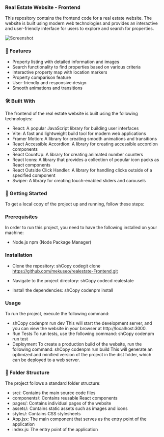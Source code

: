 ### Real Estate Website - Frontend

This repository contains the frontend code for a real estate website. The website is built using modern web technologies and provides an interactive and user-friendly interface for users to explore and search for properties.

![Screenshot](./screenshot.png)

### 🌟 Features
- Property listing with detailed information and images
- Search functionality to find properties based on various criteria
- Interactive property map with location markers
- Property comparison feature
- User-friendly and responsive design
- Smooth animations and transitions

### 🛠 Built With
The frontend of the real estate website is built using the following technologies:
- React: A popular JavaScript library for building user interfaces
- Vite: A fast and lightweight build tool for modern web applications
- Framer Motion: A library for creating smooth animations and transitions
- React Accessible Accordion: A library for creating accessible accordion components
- React CountUp: A library for creating animated number counters
- React Icons: A library that provides a collection of popular icon packs as React components
- React Outside Click Handler: A library for handling clicks outside of a specified component
- Swiper: A library for creating touch-enabled sliders and carousels

### 🚀 Getting Started
To get a local copy of the project up and running, follow these steps:
### Prerequisites
In order to run this project, you need to have the following installed on your machine:

- Node.js npm (Node Package Manager)

### Installation

- Clone the repository:
shCopy codegit clone https://github.com/mekuseo/realestate-Frontend.git

- Navigate to the project directory:
shCopy codecd realestate

- Install the dependencies:
shCopy codenpm install

### Usage
To run the project, execute the following command:
- shCopy codenpm run dev
This will start the development server, and you can view the website in your browser at http://localhost:3000.
- Run Tests
To run tests, use the following command:
shCopy codenpm run test
- Deployment
To create a production build of the website, run the following command:
shCopy codenpm run build
This will generate an optimized and minified version of the project in the dist folder, which can be deployed to a web server.
### 📂 Folder Structure
The project follows a standard folder structure:

- src/: Contains the main source code files
- components/: Contains reusable React components
- pages/: Contains individual pages of the website
- assets/: Contains static assets such as images and icons
- styles/: Contains CSS stylesheets
- App.jsx: The main component that serves as the entry point of the application
- index.js: The entry point of the application



